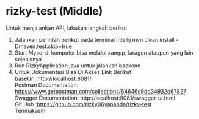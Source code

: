 # rizky-test (Middle)


Untuk menjalankan API, lakukan langkah berikut

1. Jalankan perintah berikut pada terminal intellij mvn clean install -Dmaven.test.skip=true
2. Start Mysql di komputer bisa melalui xampp, laragon ataupun yang lain sejenisnya
3. Run RizkyApplication.java untuk jalankan backend
4. Untuk Dokumentasi Bisa Di Akses Link Berikut
   <br>baseUrl: http://localhost:8081/
   <br>Postman Documentation: https://www.getpostman.com/collections/64646c9dd34932d67827
   <br>Swagger Documentation: http://localhost:8081/swagger-ui.html
   <br>Git Hub :https://github.com/rizky06yananda/rizky-test
<br>Terimakasih
